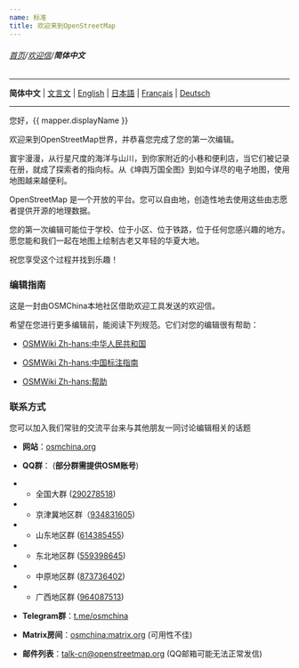 ```yaml
---
name: 标准
title: 欢迎来到OpenStreetMap
---
```


###### [首页](../../../README.md)/[欢迎信](../welcome_letter.md)/**简体中文**

<hr/>

**简体中文** | [文言文](https://osmchina.org/pages/welcome/default/zh-classical.html) | [English](https://osmchina.org/pages/welcome/default/en.html) | [日本語](https://osmchina.org/pages/welcome/default/ja.html) | [Français](https://osmchina.org/pages/welcome/default/fr.html) | [Deutsch](https://osmchina.org/pages/welcome/default/de.html)

<hr/>

您好，{{ mapper.displayName }}

欢迎来到OpenStreetMap世界，并恭喜您完成了您的第一次编辑。

寰宇漫漫，从行星尺度的海洋与山川，到你家附近的小巷和便利店，当它们被记录在册，就成了探索者的指向标。从《坤舆万国全图》到如今详尽的电子地图，使用地图越来越便利。

OpenStreetMap 是一个开放的平台。您可以自由地，创造性地去使用这些由志愿者提供开源的地理数据。

您的第一次编辑可能位于学校、位于小区、位于铁路，位于任何您感兴趣的地方。愿您能和我们一起在地图上绘制古老又年轻的华夏大地。

祝您享受这个过程并找到乐趣！

### 编辑指南

这是一封由OSMChina本地社区借助欢迎工具发送的欢迎信。

希望在您进行更多编辑前，能阅读下列规范。它们对您的编辑很有帮助：

* [OSMWiki Zh-hans:中华人民共和国](https://wiki.openstreetmap.org/wiki/Zh-hans:%E4%B8%AD%E5%8D%8E%E4%BA%BA%E6%B0%91%E5%85%B1%E5%92%8C%E5%9B%BD)

* [OSMWiki Zh-hans:中国标注指南](https://wiki.openstreetmap.org/wiki/Zh-hans:%E4%B8%AD%E5%9B%BD%E6%A0%87%E6%B3%A8%E6%8C%87%E5%8D%97)

* [OSMWiki Zh-hans:帮助](https://wiki.openstreetmap.org/wiki/Zh-hans:%E5%B8%AE%E5%8A%A9)

### 联系方式

您可以加入我们常驻的交流平台来与其他朋友一同讨论编辑相关的话题

* **网站**：[osmchina.org](https://osmchina.org)

* **QQ群**： (**部分群需提供OSM账号**)
* * 全国大群 ([290278518](https://jq.qq.com/?_wv=1027&k=m2gOM4h3))
* * 京津冀地区群（[934831605](https://jq.qq.com/?_wv=1027&k=96zzMIMd))
* * 山东地区群 ([614385455](http://qm.qq.com/cgi-bin/qm/qr?_wv=1027&k=4sl7GwgEK0Ob4qfOxCEqclHLEPkTYf79&authKey=kDSWFzYoN3srT6MGtmujZ20R3f1jjSd%2BKpD0bTwovTrOPTSFoCwikEVX9KeKif9R&noverify=0&group_code=614385455))
* * 东北地区群 ([559398645](http://qm.qq.com/cgi-bin/qm/qr?_wv=1027&k=UNAmCJw1pRME0sToEMeUx6pFWUJJ8T3I&authKey=2mBNe9F80qvAcqAKmPIdiSXEMUOV4Oht0V9LsGehKYDNJamtgepk70MJU54sv3pu&noverify=0&group_code=559398645))
* * 中原地区群 ([873736402](http://qm.qq.com/cgi-bin/qm/qr?_wv=1027&k=jx9XzjHpvsHeHxXOEYC18V6WZm4-6pWY&authKey=lfqs%2F0SQnupaz4zdG1Fx2FAnhgnKeAaBNI0OpU926YkaIHj%2BTIzhpJHIj8QG9n1P&noverify=0&group_code=873736402))
* * 广西地区群 ([964087513](https://qm.qq.com/cgi-bin/qm/qr?authKey=bcFVN6S8EtwqivuUxsvJIDZ32ab91FfzEL0jmZKSAeZe59iF%2FHEX7wZW6npwM6vb&k=ZozVOSUji4agpR3CLj8f6bmxjR3PGpaf&noverify=0&group_code=964087513))

* **Telegram群**：[t.me/osmchina](https://t.me/osmchina)

* **Matrix房间**：[osmchina:matrix.org](https://matrix.to/#/#osmchina:matrix.org) (可用性不佳)

* **邮件列表**：[talk-cn@openstreetmap.org](mailto:talk-cn@openstreetmap.org) (QQ邮箱可能无法正常发信)
